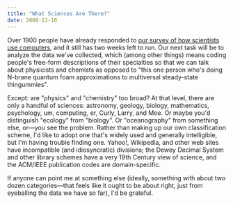 ```yaml
---
title: "What Sciences Are There?"
date: 2008-11-16
---
```

Over 1900 people have already responded to <a href="http://softwareresearch.ca/seg/SCS/scientific-computing-survey.html">our survey of how scientists use computers</a>, and it still has two weeks left to run. Our next task will be to analyze the data we've collected, which (among other things) means coding people's free-form descriptions of their specialties so that we can talk about physicists and chemists as opposed to "this one person who's doing N-brane quantum foam approximations to multiversal steady-state thingummies".

Except: are "physics" and "chemistry" too broad?  At that level, there are only a handful of sciences: astronomy, geology, biology, mathematics, psychology, um, computing, er, Curly, Larry, and Moe.  Or maybe you'd distinguish "ecology" from "biology".  Or "oceanography" from something else, or—you see the problem.  Rather than making up our own classification scheme, I'd like to adopt one that's widely used and generally intelligible, but I'm having trouble finding one.  Yahoo!, Wikipedia, and other web sites have incompatible (and idiosyncratic) divisions; the Dewey Decimal System and other library schemes have a very 19th Century view of science, and the ACM/IEEE publication codes are domain-specific.

If anyone can point me at something else (ideally, something with about two dozen categories—that feels like it ought to be about right, just from eyeballing the data we have so far), I'd be grateful.
